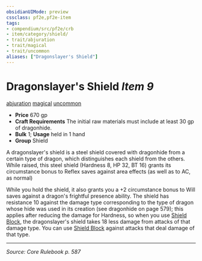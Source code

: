 ```yaml
---
obsidianUIMode: preview
cssclass: pf2e,pf2e-item
tags:
- compendium/src/pf2e/crb
- item/category/shield/
- trait/abjuration
- trait/magical
- trait/uncommon
aliases: ["Dragonslayer's Shield"]
---
```

# Dragonslayer's Shield *Item 9*  
[abjuration](abjuration.md "Abjuration School Trait")  [magical](magical.md "Magical Item Trait")  [uncommon](uncommon.md "Uncommon Rarity Trait")  

- **Price** 670 gp
- **Craft Requirements** The initial raw materials must include at least 30 gp of dragonhide.
- **Bulk** 1; **Usage** held in 1 hand
- **Group** Shield 

A dragonslayer's shield is a steel shield covered with dragonhide from a certain type of dragon, which distinguishes each shield from the others. While raised, this steel shield (Hardness 8, HP 32, BT 16) grants its circumstance bonus to Reflex saves against area effects (as well as to AC, as normal)

While you hold the shield, it also grants you a +2 circumstance bonus to Will saves against a dragon's frightful presence ability. The shield has resistance 10 against the damage type corresponding to the type of dragon whose hide was used in its creation (see dragonhide on page 579); this applies after reducing the damage for Hardness, so when you use [Shield Block](Reference/Compendium/Feats/shield-block.md), the dragonslayer's shield takes 18 less damage from attacks of that damage type. You can use [Shield Block](Reference/Compendium/Feats/shield-block.md) against attacks that deal damage of that type.


---
*Source: Core Rulebook p. 587*